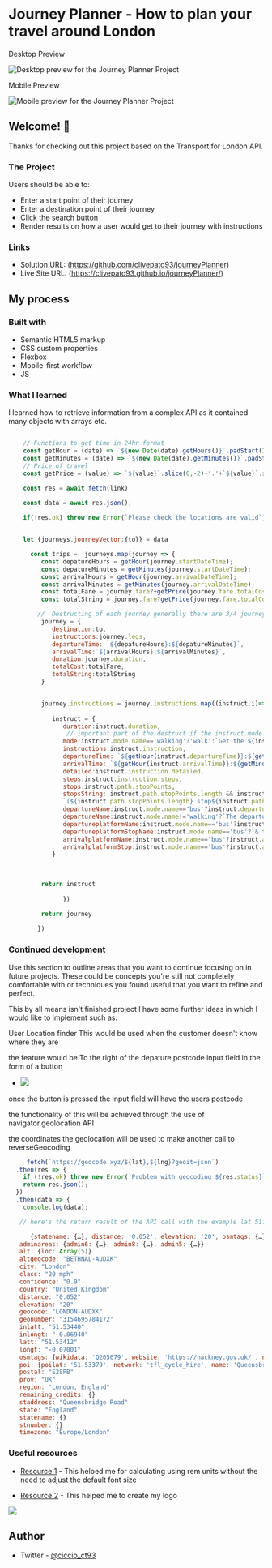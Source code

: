 # Journey Planner - How to plan your travel around London


Desktop Preview


![Desktop preview for the Journey Planner Project](./images/desktop-preview.png)


Mobile Preview


![Mobile preview for the Journey Planner Project](./images/mobile-preview.png)



## Welcome! 👋

Thanks for checking out this project based on the Transport for London API.

### The Project

Users should be able to:

- Enter a start point of their journey
- Enter a destination point of their journey
- Click the search button
- Render results on how a user would get to their journey with instructions

### Links

- Solution URL: (https://github.com/clivepato93/journeyPlanner)
- Live Site URL: (https://clivepato93.github.io/journeyPlanner/)


## My process

### Built with

- Semantic HTML5 markup
- CSS custom properties
- Flexbox
- Mobile-first workflow
- JS

### What I learned

I learned how to retrieve information from a complex API as it contained many objects with arrays etc.

```js

    // Functions to get time in 24hr format
    const getHour = (date) => `${new Date(date).getHours()}`.padStart(2,0);
    const getMinutes = (date) => `${new Date(date).getMinutes()}`.padStart(2,0);
    // Price of travel
    const getPrice = (value) => `${value}`.slice(0,-2)+'.'+`${value}`.slice(-2);

    const res = await fetch(link)
      
    const data = await res.json();

    if(!res.ok) throw new Error(`Please check the locations are valid`)


    let {journeys,journeyVector:{to}} = data

      const trips =  journeys.map(journey => {
         const depatureHours = getHour(journey.startDateTime);
         const depatureMinutes = getMinutes(journey.startDateTime);
         const arrivalHours = getHour(journey.arrivalDateTime);
         const arrivalMinutes = getMinutes(journey.arrivalDateTime);
         const totalFare = journey.fare?+getPrice(journey.fare.totalCost):0;
         const totalString = journey.fare?getPrice(journey.fare.totalCost):0;

        //  Destructing of each journey generally there are 3/4 journeys to destruct
         journey = {
            destination:to,
            instructions:journey.legs,
            departureTime: `${depatureHours}:${depatureMinutes}`,
            arrivalTime:`${arrivalHours}:${arrivalMinutes}`,
            duration:journey.duration,
            totalCost:totalFare,
            totalString:totalString
         }


         journey.instructions = journey.instructions.map((instruct,i)=>{
      
            instruct = {
               duration:instruct.duration,
                // important part of the destruct if the instruct.mode.name=='walking' then the markup will be different to bus or train/overground etc    
               mode:instruct.mode.name=='walking'?'walk':`Get the ${instruct.mode.name}`,
               instructions:instruct.instruction,
               departureTime: `${getHour(instruct.departureTime)}:${getMinutes(instruct.departureTime)}`,
               arrivalTime: `${getHour(instruct.arrivalTime)}:${getMinutes(instruct.arrivalTime)}`,
               detailed:instruct.instruction.detailed,
               steps:instruct.instruction.steps,
               stops:instruct.path.stopPoints,
               stopsString: instruct.path.stopPoints.length && instruct.mode.name!='walking' ?
               `(${instruct.path.stopPoints.length} stop${instruct.path.stopPoints.length==1?'':'s'})`: '',
               departureName:instruct.mode.name=='bus'?instruct.departurePoint.platformName:'',
               departureName:instruct.mode.name!='walking'?`The departure point is ${instruct.departurePoint.commonName}`:'',
               departureplatformName:instruct.mode.name=='bus'?instruct.departurePoint.platformName:'',
               departureplatformStopName:instruct.mode.name=='bus'?`& the depature stop is ${instruct.departurePoint.stopLetter}`:'',
               arrivalplatformName:instruct.mode.name=='bus'?instruct.arrivalPoint.platformName:'',
               arrivalplatformStop:instruct.mode.name=='bus'?instruct.arrivalPoint.stopLetter:'',
            } 

   
   
         return instruct
   
               })

         return journey
         
        })
```

### Continued development

Use this section to outline areas that you want to continue focusing on in future projects. These could be concepts you're still not completely comfortable with or techniques you found useful that you want to refine and perfect.

This by all means isn't finished project I have some further ideas in which I would like to implement such as:

User Location finder
This would be used when the customer doesn't know where they are

the feature would be To the right of the depature postcode input field in the form of a button
- ![](./images/depature-postcode.png) 

once the button is pressed the input field will have the users postcode

the functionality of this will be achieved through the use of navigator.geolocation API

the coordinates the geolocation will be used to make another call to reverseGeocoding

```js
     fetch(`https://geocode.xyz/${lat},${lng}?geoit=json`)
  .then(res => {
    if (!res.ok) throw new Error(`Problem with geocoding ${res.status}`);
    return res.json();
  })
  .then(data => {
    console.log(data);

   // here's the return result of the API call with the example lat 51.5344 & lng -0.0694

      {statename: {…}, distance: '0.052', elevation: '20', osmtags: {…}, state: 'England', …}
   adminareas: {admin6: {…}, admin8: {…}, admin5: {…}}
   alt: {loc: Array(5)}
   altgeocode: "BETHNAL-AUDXK"
   city: "London"
   class: "20 mph"
   confidence: "0.9"
   country: "United Kingdom"
   distance: "0.052"
   elevation: "20"
   geocode: "LONDON-AUDXK"
   geonumber: "3154695784172"
   inlatt: "51.53440"
   inlongt: "-0.06940"
   latt: "51.53412"
   longt: "-0.07001"
   osmtags: {wikidata: 'Q205679', website: 'https://hackney.gov.uk/', name: 'London Borough of  Hackney', ISO3166_2: 'GB-HCK', ref_gss: 'E09000012', …}
   poi: {poilat: '51.53379', network: 'tfl_cycle_hire', name: 'Queensbridge Road',  official_name: 'Queensbridge Road, Haggerston', official_ref: '536', …}
   postal: "E28PB"
   prov: "UK"
   region: "London, England"
   remaining_credits: {}
   staddress: "Queensbridge Road"
   state: "England"
   statename: {}
   stnumber: {}
   timezone: "Europe/London"
```

### Useful resources

- [Resource 1](https://www.ninjaunits.com/converters/pixels/pixels-rem/) - This helped me for calculating using rem units without the need to adjust the default font size


- [Resource 2](https://www.picturetopeople.org/text_generator/others/transparent/transparent-text-generator.html) - This helped me to create my logo

![](./images/picturetopeople.org-bbc994b5a587ed9113fcaa2aba692082f231936957ac1b8396.png)



## Author

- Twitter - [@ciccio_ct93](https://www.twitter.com/ciccio_ct93)